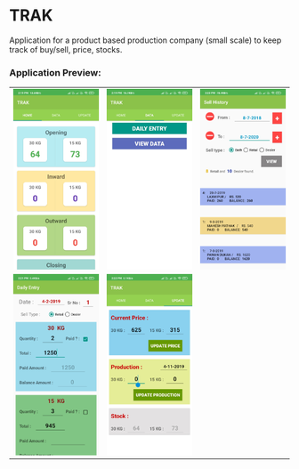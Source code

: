 # TRAK

Application for a product based production company (small scale) to keep track of buy/sell, price, stocks.

<h3>Application Preview:</h3>
<table>
  <tr>
    <td>
<img src="https://github.com/tovikram/TRAK/blob/master/screenshots/1.jpg"  alt="accessibility text">
    </td>
    <td>
<img src="https://github.com/tovikram/TRAK/blob/master/screenshots/2.jpg"  alt="accessibility text">
    </td>
    <td>
<img src="https://github.com/tovikram/TRAK/blob/master/screenshots/3.jpg" alt="accessibility text">
    </td>
  </tr>
  <tr>
    <td>
<img src="https://github.com/tovikram/TRAK/blob/master/screenshots/4.jpg"  alt="accessibility text">
    </td>
    <td>
<img src="https://github.com/tovikram/TRAK/blob/master/screenshots/5.jpg"  alt="accessibility text">
    </td>
  </tr>
 </table>
